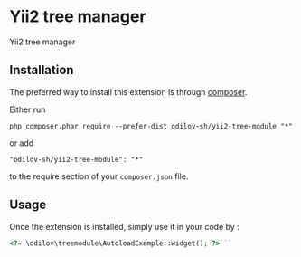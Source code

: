 Yii2 tree manager
=================
Yii2 tree manager

Installation
------------

The preferred way to install this extension is through [composer](http://getcomposer.org/download/).

Either run

```
php composer.phar require --prefer-dist odilov-sh/yii2-tree-module "*"
```

or add

```
"odilov-sh/yii2-tree-module": "*"
```

to the require section of your `composer.json` file.


Usage
-----

Once the extension is installed, simply use it in your code by  :

```php
<?= \odilov\treemodule\AutoloadExample::widget(); ?>```